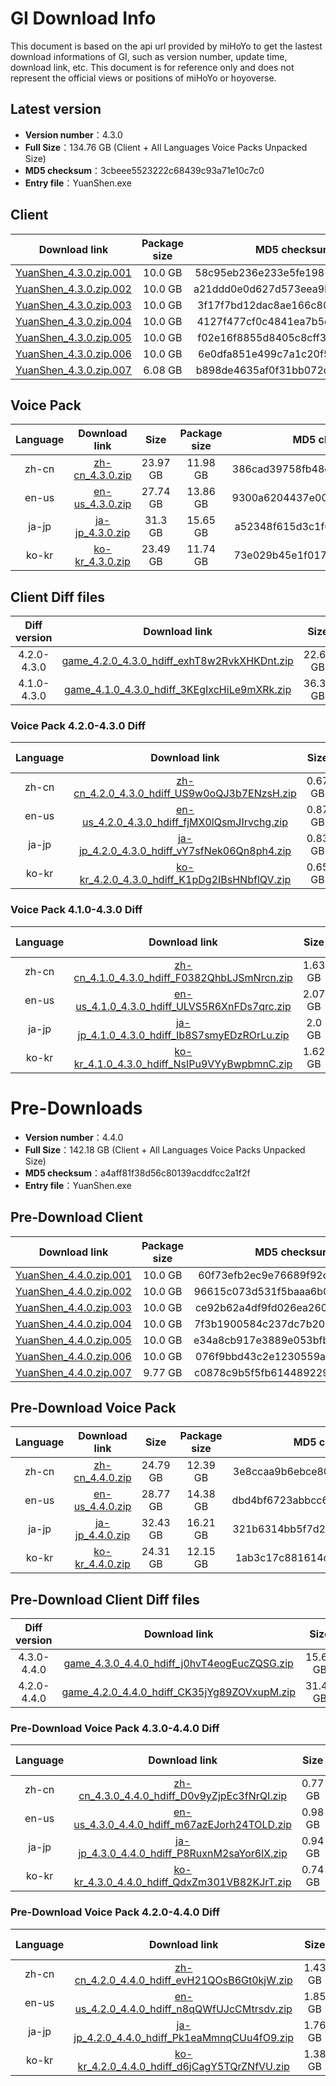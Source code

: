 # GI Download Info

This document is based on the api url provided by miHoYo to get the lastest download informations of GI, such as version number, update time, download link, etc. This document is for reference only and does not represent the official views or positions of miHoYo or hoyoverse.

## Latest version

- **Version number**：4.3.0
- **Full Size**：134.76 GB (Client + All Languages Voice Packs Unpacked Size)
- **MD5 checksum**：3cbeee5523222c68439c93a71e10c7c0
- **Entry file**：YuanShen.exe

## Client

| Download link | Package size | MD5 checksum |
| :---: | :---: | :---: |
| [YuanShen_4.3.0.zip.001](https://autopatchcn.yuanshen.com/client_app/download/pc_zip/20231208190455_Hej85Uh2vkx38Tia/YuanShen_4.3.0.zip.001) | 10.0 GB | 58c95eb236e233e5fe1981eea98c42d8 |
| [YuanShen_4.3.0.zip.002](https://autopatchcn.yuanshen.com/client_app/download/pc_zip/20231208190455_Hej85Uh2vkx38Tia/YuanShen_4.3.0.zip.002) | 10.0 GB | a21ddd0e0d627d573eea9bd80e1b5546 |
| [YuanShen_4.3.0.zip.003](https://autopatchcn.yuanshen.com/client_app/download/pc_zip/20231208190455_Hej85Uh2vkx38Tia/YuanShen_4.3.0.zip.003) | 10.0 GB | 3f17f7bd12dac8ae166c8043792fe94b |
| [YuanShen_4.3.0.zip.004](https://autopatchcn.yuanshen.com/client_app/download/pc_zip/20231208190455_Hej85Uh2vkx38Tia/YuanShen_4.3.0.zip.004) | 10.0 GB | 4127f477cf0c4841ea7b5d8a574fb0e8 |
| [YuanShen_4.3.0.zip.005](https://autopatchcn.yuanshen.com/client_app/download/pc_zip/20231208190455_Hej85Uh2vkx38Tia/YuanShen_4.3.0.zip.005) | 10.0 GB | f02e16f8855d8405c8cff306889708be |
| [YuanShen_4.3.0.zip.006](https://autopatchcn.yuanshen.com/client_app/download/pc_zip/20231208190455_Hej85Uh2vkx38Tia/YuanShen_4.3.0.zip.006) | 10.0 GB | 6e0dfa851e499c7a1c20f516fc1c115c |
| [YuanShen_4.3.0.zip.007](https://autopatchcn.yuanshen.com/client_app/download/pc_zip/20231208190455_Hej85Uh2vkx38Tia/YuanShen_4.3.0.zip.007) | 6.08 GB | b898de4635af0f31bb072dbc725ebd5d |

## Voice Pack

| Language | Download link | Size | Package size | MD5 checksum |
| :---: | :---: | :---: | :---: | :---: |
| zh-cn | [zh-cn_4.3.0.zip](https://autopatchcn.yuanshen.com/client_app/download/pc_zip/20231208190455_Hej85Uh2vkx38Tia/Audio_Chinese_4.3.0.zip) | 23.97 GB | 11.98 GB | 386cad39758fb48c18b26aae6e20eb81 |
| en-us | [en-us_4.3.0.zip](https://autopatchcn.yuanshen.com/client_app/download/pc_zip/20231208190455_Hej85Uh2vkx38Tia/Audio_English(US)_4.3.0.zip) | 27.74 GB | 13.86 GB | 9300a6204437e00af871f7209484aba1 |
| ja-jp | [ja-jp_4.3.0.zip](https://autopatchcn.yuanshen.com/client_app/download/pc_zip/20231208190455_Hej85Uh2vkx38Tia/Audio_Japanese_4.3.0.zip) | 31.3 GB | 15.65 GB | a52348f615d3c1f6254f2a2bca7aa40d |
| ko-kr | [ko-kr_4.3.0.zip](https://autopatchcn.yuanshen.com/client_app/download/pc_zip/20231208190455_Hej85Uh2vkx38Tia/Audio_Korean_4.3.0.zip) | 23.49 GB | 11.74 GB | 73e029b45e1f017c35ef44463a3bfa33 |

## Client Diff files

| Diff version | Download link | Size | Package size | MD5 checksum |
| :---: | :---: | :---: | :---: | :---: |
| 4.2.0-4.3.0 | [game_4.2.0_4.3.0_hdiff_exhT8w2RvkXHKDnt.zip](https://autopatchcn.yuanshen.com/client_app/update/hk4e_cn/17/game_4.2.0_4.3.0_hdiff_exhT8w2RvkXHKDnt.zip) | 22.62 GB | 11.13 GB | 64411CD9D6F0E5A5A1C6DB9E81E559D6 |
| 4.1.0-4.3.0 | [game_4.1.0_4.3.0_hdiff_3KEgIxcHiLe9mXRk.zip](https://autopatchcn.yuanshen.com/client_app/update/hk4e_cn/17/game_4.1.0_4.3.0_hdiff_3KEgIxcHiLe9mXRk.zip) | 36.36 GB | 17.98 GB | 6D893CA74AD87D05064B77E1E732AF31 |

### Voice Pack  4.2.0-4.3.0 Diff

| Language | Download link | Size | Package size | MD5 checksum |
| :---: | :---: | :---: | :---: | :---: |
| zh-cn | [zh-cn_4.2.0_4.3.0_hdiff_US9w0oQJ3b7ENzsH.zip](https://autopatchcn.yuanshen.com/client_app/update/hk4e_cn/17/zh-cn_4.2.0_4.3.0_hdiff_US9w0oQJ3b7ENzsH.zip) | 0.67 GB | 0.31 GB | 3E967A64F8837EA6C98474EE0A2EFDAB |
| en-us | [en-us_4.2.0_4.3.0_hdiff_fjMX0lQsmJIrvchg.zip](https://autopatchcn.yuanshen.com/client_app/update/hk4e_cn/17/en-us_4.2.0_4.3.0_hdiff_fjMX0lQsmJIrvchg.zip) | 0.87 GB | 0.41 GB | A08ACEB1FFE58528CEE289B4D87D2672 |
| ja-jp | [ja-jp_4.2.0_4.3.0_hdiff_vY7sfNek06Qn8ph4.zip](https://autopatchcn.yuanshen.com/client_app/update/hk4e_cn/17/ja-jp_4.2.0_4.3.0_hdiff_vY7sfNek06Qn8ph4.zip) | 0.83 GB | 0.38 GB | 255DC3A5476AC2384823362C4216B95C |
| ko-kr | [ko-kr_4.2.0_4.3.0_hdiff_K1pDg2IBsHNbflQV.zip](https://autopatchcn.yuanshen.com/client_app/update/hk4e_cn/17/ko-kr_4.2.0_4.3.0_hdiff_K1pDg2IBsHNbflQV.zip) | 0.65 GB | 0.3 GB | 815C30E05E58818A06DF535653ADF8AD |

### Voice Pack  4.1.0-4.3.0 Diff

| Language | Download link | Size | Package size | MD5 checksum |
| :---: | :---: | :---: | :---: | :---: |
| zh-cn | [zh-cn_4.1.0_4.3.0_hdiff_F0382QhbLJSmNrcn.zip](https://autopatchcn.yuanshen.com/client_app/update/hk4e_cn/17/zh-cn_4.1.0_4.3.0_hdiff_F0382QhbLJSmNrcn.zip) | 1.63 GB | 0.75 GB | 366A7BDED4498A3E7BF77FD2CB308EA3 |
| en-us | [en-us_4.1.0_4.3.0_hdiff_ULVS5R6XnFDs7qrc.zip](https://autopatchcn.yuanshen.com/client_app/update/hk4e_cn/17/en-us_4.1.0_4.3.0_hdiff_ULVS5R6XnFDs7qrc.zip) | 2.07 GB | 0.99 GB | CA9039C1497920CF5C55DE89864A57B0 |
| ja-jp | [ja-jp_4.1.0_4.3.0_hdiff_Ib8S7smyEDzROrLu.zip](https://autopatchcn.yuanshen.com/client_app/update/hk4e_cn/17/ja-jp_4.1.0_4.3.0_hdiff_Ib8S7smyEDzROrLu.zip) | 2.0 GB | 0.9 GB | 0459AA034AC0E672F8A9FCEBEA9DF4E7 |
| ko-kr | [ko-kr_4.1.0_4.3.0_hdiff_NsIPu9VYyBwpbmnC.zip](https://autopatchcn.yuanshen.com/client_app/update/hk4e_cn/17/ko-kr_4.1.0_4.3.0_hdiff_NsIPu9VYyBwpbmnC.zip) | 1.62 GB | 0.76 GB | 4C74322968ADEFB8D9DE88CB3343FD7B |

# Pre-Downloads

- **Version number**：4.4.0
- **Full Size**：142.18 GB (Client + All Languages Voice Packs Unpacked Size)
- **MD5 checksum**：a4aff81f38d56c80139acddfcc2a1f2f
- **Entry file**：YuanShen.exe

## Pre-Download Client

| Download link | Package size | MD5 checksum |
| :---: | :---: | :---: |
| [YuanShen_4.4.0.zip.001](https://autopatchcn.yuanshen.com/client_app/download/pc_zip/20240119183624_htNiHcgyl05jgCo9/YuanShen_4.4.0.zip.001) | 10.0 GB | 60f73efb2ec9e76689f92cf1734ce7dd |
| [YuanShen_4.4.0.zip.002](https://autopatchcn.yuanshen.com/client_app/download/pc_zip/20240119183624_htNiHcgyl05jgCo9/YuanShen_4.4.0.zip.002) | 10.0 GB | 96615c073d531f5baaa6b0d22080ec73 |
| [YuanShen_4.4.0.zip.003](https://autopatchcn.yuanshen.com/client_app/download/pc_zip/20240119183624_htNiHcgyl05jgCo9/YuanShen_4.4.0.zip.003) | 10.0 GB | ce92b62a4df9fd026ea2600820d4374a |
| [YuanShen_4.4.0.zip.004](https://autopatchcn.yuanshen.com/client_app/download/pc_zip/20240119183624_htNiHcgyl05jgCo9/YuanShen_4.4.0.zip.004) | 10.0 GB | 7f3b1900584c237dc7b20b17a87878f4 |
| [YuanShen_4.4.0.zip.005](https://autopatchcn.yuanshen.com/client_app/download/pc_zip/20240119183624_htNiHcgyl05jgCo9/YuanShen_4.4.0.zip.005) | 10.0 GB | e34a8cb917e3889e053bfb484e518778 |
| [YuanShen_4.4.0.zip.006](https://autopatchcn.yuanshen.com/client_app/download/pc_zip/20240119183624_htNiHcgyl05jgCo9/YuanShen_4.4.0.zip.006) | 10.0 GB | 076f9bbd43c2e1230559ae9c4a6f2c95 |
| [YuanShen_4.4.0.zip.007](https://autopatchcn.yuanshen.com/client_app/download/pc_zip/20240119183624_htNiHcgyl05jgCo9/YuanShen_4.4.0.zip.007) | 9.77 GB | c0878c9b5f5fb614489229b485ad6036 |

## Pre-Download Voice Pack

| Language | Download link | Size | Package size | MD5 checksum |
| :---: | :---: | :---: | :---: | :---: |
| zh-cn | [zh-cn_4.4.0.zip](https://autopatchcn.yuanshen.com/client_app/download/pc_zip/20240119183624_htNiHcgyl05jgCo9/Audio_Chinese_4.4.0.zip) | 24.79 GB | 12.39 GB | 3e8ccaa9b6ebce80d60b3553a7a4a452 |
| en-us | [en-us_4.4.0.zip](https://autopatchcn.yuanshen.com/client_app/download/pc_zip/20240119183624_htNiHcgyl05jgCo9/Audio_English(US)_4.4.0.zip) | 28.77 GB | 14.38 GB | dbd4bf6723abbcc61b539230429226e3 |
| ja-jp | [ja-jp_4.4.0.zip](https://autopatchcn.yuanshen.com/client_app/download/pc_zip/20240119183624_htNiHcgyl05jgCo9/Audio_Japanese_4.4.0.zip) | 32.43 GB | 16.21 GB | 321b6314bb5f7d2da8d526a822b6dc3a |
| ko-kr | [ko-kr_4.4.0.zip](https://autopatchcn.yuanshen.com/client_app/download/pc_zip/20240119183624_htNiHcgyl05jgCo9/Audio_Korean_4.4.0.zip) | 24.31 GB | 12.15 GB | 1ab3c17c881614c095057fbc2d5ffa96 |

## Pre-Download Client Diff files

| Diff version | Download link | Size | Package size | MD5 checksum |
| :---: | :---: | :---: | :---: | :---: |
| 4.3.0-4.4.0 | [game_4.3.0_4.4.0_hdiff_j0hvT4eogEucZQSG.zip](https://autopatchcn.yuanshen.com/client_app/update/hk4e_cn/17/game_4.3.0_4.4.0_hdiff_j0hvT4eogEucZQSG.zip) | 15.69 GB | 7.61 GB | CB6E6FA6747B8EA1B887EE16350D7784 |
| 4.2.0-4.4.0 | [game_4.2.0_4.4.0_hdiff_CK35jYg89ZOVxupM.zip](https://autopatchcn.yuanshen.com/client_app/update/hk4e_cn/17/game_4.2.0_4.4.0_hdiff_CK35jYg89ZOVxupM.zip) | 31.46 GB | 15.5 GB | 8062ADAE93BFEE0EB558B0C0637407BB |

### Pre-Download Voice Pack  4.3.0-4.4.0 Diff

| Language | Download link | Size | Package size | MD5 checksum |
| :---: | :---: | :---: | :---: | :---: |
| zh-cn | [zh-cn_4.3.0_4.4.0_hdiff_D0v9yZjpEc3fNrQI.zip](https://autopatchcn.yuanshen.com/client_app/update/hk4e_cn/17/zh-cn_4.3.0_4.4.0_hdiff_D0v9yZjpEc3fNrQI.zip) | 0.77 GB | 0.36 GB | 5E4B38A8D1A5E61F1C0F7FD69BEA3323 |
| en-us | [en-us_4.3.0_4.4.0_hdiff_m67azEJorh24TOLD.zip](https://autopatchcn.yuanshen.com/client_app/update/hk4e_cn/17/en-us_4.3.0_4.4.0_hdiff_m67azEJorh24TOLD.zip) | 0.98 GB | 0.46 GB | 9430833F1DBC7BE3E5BB4B33765FB00C |
| ja-jp | [ja-jp_4.3.0_4.4.0_hdiff_P8RuxnM2saYor6lX.zip](https://autopatchcn.yuanshen.com/client_app/update/hk4e_cn/17/ja-jp_4.3.0_4.4.0_hdiff_P8RuxnM2saYor6lX.zip) | 0.94 GB | 0.43 GB | BF9920F111DFA345318DE7B9759588EE |
| ko-kr | [ko-kr_4.3.0_4.4.0_hdiff_QdxZm301VB82KJrT.zip](https://autopatchcn.yuanshen.com/client_app/update/hk4e_cn/17/ko-kr_4.3.0_4.4.0_hdiff_QdxZm301VB82KJrT.zip) | 0.74 GB | 0.34 GB | 82A2405738DDC568669294A4373B6058 |

### Pre-Download Voice Pack  4.2.0-4.4.0 Diff

| Language | Download link | Size | Package size | MD5 checksum |
| :---: | :---: | :---: | :---: | :---: |
| zh-cn | [zh-cn_4.2.0_4.4.0_hdiff_evH21QOsB6Gt0kjW.zip](https://autopatchcn.yuanshen.com/client_app/update/hk4e_cn/17/zh-cn_4.2.0_4.4.0_hdiff_evH21QOsB6Gt0kjW.zip) | 1.43 GB | 0.67 GB | 3B9CF37BD9DA837D1EE7B4E0C82515C0 |
| en-us | [en-us_4.2.0_4.4.0_hdiff_n8qQWfUJcCMtrsdv.zip](https://autopatchcn.yuanshen.com/client_app/update/hk4e_cn/17/en-us_4.2.0_4.4.0_hdiff_n8qQWfUJcCMtrsdv.zip) | 1.85 GB | 0.88 GB | 77024D92BF810511C0671A5F412727C0 |
| ja-jp | [ja-jp_4.2.0_4.4.0_hdiff_Pk1eaMmnqCUu4fO9.zip](https://autopatchcn.yuanshen.com/client_app/update/hk4e_cn/17/ja-jp_4.2.0_4.4.0_hdiff_Pk1eaMmnqCUu4fO9.zip) | 1.76 GB | 0.81 GB | 6B782760009A94719F19BCE8433A9DFB |
| ko-kr | [ko-kr_4.2.0_4.4.0_hdiff_d6jCagY5TQrZNfVU.zip](https://autopatchcn.yuanshen.com/client_app/update/hk4e_cn/17/ko-kr_4.2.0_4.4.0_hdiff_d6jCagY5TQrZNfVU.zip) | 1.38 GB | 0.65 GB | 0DF1A248A23726E191809D4D14F901B2 |

